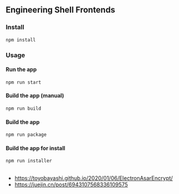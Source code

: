 ## Engineering Shell Frontends

### Install

```
npm install
```

### Usage

#### Run the app

```
npm run start
```

#### Build the app (manual)

```
npm run build
```

#### Build the app

```
npm run package
```


#### Build the app for install

```
npm run installer
```

## 

* https://toyobayashi.github.io/2020/01/06/ElectronAsarEncrypt/
* https://juejin.cn/post/6943107568336109575
